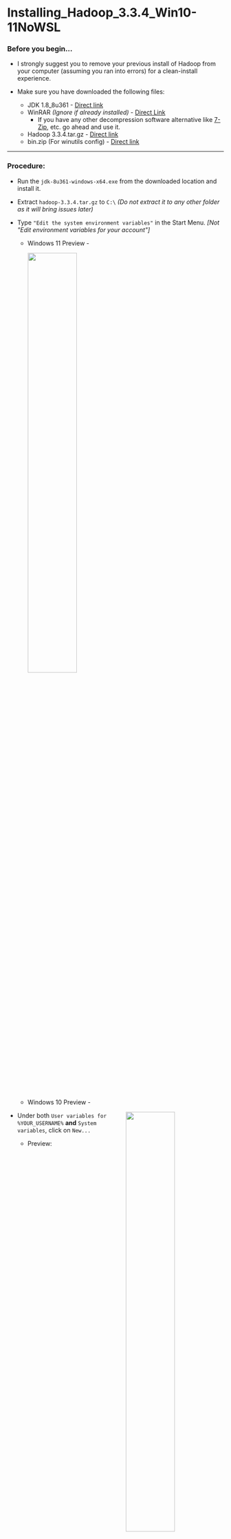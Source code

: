 # Installing_Hadoop_3.3.4_Win10-11NoWSL


### Before you begin...
- I strongly suggest you to remove your previous install of Hadoop from your computer (assuming you ran into errors) for a clean-install experience.

- Make sure you have downloaded the following files:
  - JDK 1.8_8u361 - [Direct link](https://drive.google.com/file/d/1MG3shs65Zpb-ZR_11GUM3WD7VSoGENfQ/view?usp=share_link)
  - WinRAR _(Ignore if already installed)_ - [Direct Link](https://www.win-rar.com/fileadmin/winrar-versions/winrar/winrar-x64-620.exe)
    - If you have any other decompression software alternative like [7-Zip](https://www.7-zip.org/download.html), etc. go ahead and use it.
  - Hadoop 3.3.4.tar.gz - [Direct link](https://dlcdn.apache.org/hadoop/common/hadoop-3.3.4/hadoop-3.3.4.tar.gz)
  - bin.zip (For winutils config) - [Direct link](https://github.com/Suriya2210/Installing_Hadoop_3.3.4_Win10-11NoWSL/raw/main/Resources/bin.zip)

---
### Procedure:
- Run the `jdk-8u361-windows-x64.exe` from the downloaded location and install it.

- Extract `hadoop-3.3.4.tar.gz` to `C:\` _(Do not extract it to any other folder as it will bring issues later)_

- Type `"Edit the system environment variables"` in the Start Menu. _[Not "Edit environment variables for your account"]_
  - Windows 11 Preview - <br /> <p align="left"><img src="https://github.com/Suriya2210/Installing_Hadoop_3.3.4_Win10-11NoWSL/blob/main/Screenshots/EnvVarWin11.png?raw=true" width=50% height=50%></p>
  - Windows 10 Preview - <br /> <p align="left"><img style="float: right;" src="https://github.com/Suriya2210/Installing_Hadoop_3.3.4_Win10-11NoWSL/blob/main/Screenshots/EnvVarWin10.png?raw=true" width=50% height=50%></p>

- Under both `User variables for %YOUR_USERNAME%` **and** `System variables`, click on `New...`
  - Preview: <br /> <p align="left"><img src="https://github.com/Suriya2210/Installing_Hadoop_3.3.4_Win10-11NoWSL/blob/main/Screenshots/SysEnvVarBefore.png?raw=true" width=65% height=65%></p>

- Now create two environment variables with the following values in the before mentioned places:
  - Variable 1:
    - Variable name		: `JAVA_HOME`
    - Variable value	: `C:\Program Files\Java\jdk1.8.0_361` or the path of your preferred version
  - Variable 2:
    - Variable name		: `HADOOP_HOME`
    - Variable value	: `C:\hadoop-3.3.4`

- It should look like this after completion:
  - Preview: <br /> <p align="left"><img src="https://github.com/Suriya2210/Installing_Hadoop_3.3.4_Win10-11NoWSL/blob/main/Screenshots/SysEnvVarAfter.png?raw=true" width=65% height=65%></p>

- Now, under both the variable lists, open `Path` (either by double-clicking on it or select it and click `Edit`), add the following directories to the list and click on `OK`:
  -  `C:\Program Files\Java\jdk1.8.0_361\bin`
  -  `C:\hadoop-3.3.4\bin`
  -  `C:\hadoop-3.3.4\sbin`
- It should look like this:
  - Preview: <br /> <p align="left"><img src="https://github.com/Suriya2210/Installing_Hadoop_3.3.4_Win10-11NoWSL/blob/main/Screenshots/EnvVarWindow.png?raw=true" width=65% height=65%></p>

- Click on `OK` again to close the environment variable window.

- Now, extract `bin.zip` then copy the extracted `bin` folder and paste it to `C:\hadoop-3.3.4`. Click on `✔️ Replace the files in the destination` when prompted.

- Create a new folder in the following locations:
  - `data` in `C:\hadoop-3.3.4`
  - `namenode` in `C:\hadoop-3.3.4\data`
  - `datanode` in `C:\hadoop-3.3.4\data`

- Now, edit file `C:\hadoop-3.3.4\etc\hadoop\core-site.xml` and paste the following code:
```
<configuration>

   <property>
       <name>fs.defaultFS</name>
       <value>hdfs://localhost:9000</value>
   </property>

</configuration>
```

- Then, edit file `C:\hadoop-3.3.4\etc\hadoop\mapred-site.xml` and paste the following code:
```
<configuration>

    <property>
        <name>mapreduce.framework.name</name>
        <value>yarn</value>
    </property>
 
 </configuration>
```

- Then, edit file `C:\hadoop-3.3.4\etc\hadoop\hdfs-site.xml` and paste the following code:
```
<configuration>

    <property>
        <name>dfs.replication</name>
        <value>1</value>
    </property>
 
    <property>
        <name>dfs.namenode.name.dir</name>
        <value>/hadoop-3.3.4/data/namenode</value>
    </property>
 
    <property>
        <name>dfs.datanode.data.dir</name>
        <value>/hadoop-3.3.4/data/datanode</value>
    </property>
 
 </configuration>
```

- Then, edit file `C:\hadoop-3.3.4\etc\hadoop\yarn-site.xml` and paste the following code:
```
<configuration>

   <property>
        <name>yarn.nodemanager.aux-services</name>
        <value>mapreduce_shuffle</value>
   </property>

   <property>
        <name>yarn.nodemanager.auxservices.mapreduce.shuffle.class</name> 
        <value>org.apache.hadoop.mapred.ShuffleHandler</value>
   </property>

</configuration>
```

- Finally, edit file `C:\hadoop-3.3.4\etc\hadoop\hadoop-env.cmd`
  - Find `set JAVA_HOME=%JAVA_HOME%`
  - Replace it with `set JAVA_HOME=C:\Progra~1\Java\jdk1.8.0_361`
    - *Note:* You just have to replace the `%JAVA_HOME%` with the path specified above or the path to your preferred version. I gave it in full for easy searching.
  - Save and close the editor

---
### Verification:

- Open CMD (It is always a better measure to 'Run as administrator')
  - Preview: <br /> <p align="left"><img src="https://github.com/Suriya2210/Installing_Hadoop_3.3.4_Win10-11NoWSL/blob/main/Screenshots/CMDinStartSearch.png?raw=true" width=70% height=70%></p>
- Run the command `hdfs` it should output like the one below:
  - Preview: <br /> <p align="left"><img src="https://github.com/Suriya2210/Installing_Hadoop_3.3.4_Win10-11NoWSL/blob/main/Screenshots/JAVA_HOME_Verification.png?raw=true" width=75% height=75%></p>
  - If there is an `Error: JAVA_HOME is incorrectly set` message just after you run the command, you might have INCORRECTLY set the `Environment variable` or `Path` or `hadoop-env.cmd` steps. Go back and verify.

- Format namenode:
  - Run the command `hdfs namenode -format`
  - The output should be like in the following - [Link](https://github.com/Suriya2210/Installing_Hadoop_3.3.4_Win10-11NoWSL/blob/ef9c774df6c2de6bf4aaf9dfb71779fdda176a2d/CMD%20Outputs/namenodeformatsuccess.txt)

- Run the cluster
  - Execute the command `start-all.cmd` in the command prompt (CMD)
  - You should now get the following command prompt windows running:
    - Apache Hadoop Distribution - hadoop namenode
    - Apache Hadoop Distribution - hadoop datanode
    - Apache Hadoop Distribution - yarn resourcemanager
    - Apache Hadoop Distribution - yam nodemanager
  - You may get the following window during first-time use:
    - Preview (Reference): <br /> <p align="left"><img src="https://venzi.files.wordpress.com/2019/08/oracle-database-18c-xe-windows-firewall.png" width=70% height=70%></p>
    - Tick both `Private networks...` and `Public networks...` and click on `Allow access`
  - Give it a few moments to initialize.
  - Preview: <br /> <p align="left"><img src="https://brain-mentors.com/wp-content/uploads/2020/11/546.png" width=70% height=70%></p>
  
 - Verify execution:
   - Execute the command `jps`
   - You should get the following output:
   - Preview: <br /> <p align="left"><img src="https://github.com/Suriya2210/Installing_Hadoop_3.3.4_Win10-11NoWSL/blob/main/CMD%20Outputs/jpsExecution.png?raw=true" width=85% height=85%></p>
   - If there are any one of them missing, check the respective window of the missed application to check for errors. There should not be any `SHUTDOWN_MSG: Shutting down %application% at %SystemName%/%IP_Address%`

---
### Accessing the UI:

- If all the things done till now are verified, you may attempt to access the UI.
- Open your preferred browser and enter the following address:
  - For accessing ResourceManager web UI: http://localhost:8088
    - Preview: <br /> <p align="left"><img src="https://brain-mentors.com/wp-content/uploads/2020/11/sdfsd-1536x510.png" width=80% height=80%></p>
  - For accessing NameNode web UI: http://localhost:9870
    - Preview: <br /> <p align="left"><img src="https://brain-mentors.com/wp-content/uploads/2020/11/asasas.jpg" width=80% height=80%></p>
- You can stop all the applications by running the command `stop-all.cmd` in any Command Prompt window. 

---
#### That's it! We've successfully installed and executed Hadoop! Or did we? ( ﾉ ﾟｰﾟ)ﾉ

---
#### Time for the questions now (that were asked to me recently):

Q. What exactly are the differences between the .tar.gz (Compressed package) and the .exe (Executable installer) version of JDK?
A. As far as I know, the .tar.gz variant needs to be configured manually for the required scenario and is recommended for advanced users who knows what they are dealing with (Even as far as actually registering it as a version in the JDK/JRE manager manually). The .exe variant on the other hand is preferred my most users and is a straightforward way to get JDK and JRE up and running in your machine. All you have to do is just set up `Path` in `Environment Variables`.

Q. Why WinRAR?
A. WinRAR is known to support various compression formats. So installing it now might help us in the future. (Come on it's just around 10MB)

Q. Why specifically the 1.8 version of JDK?
A. Honestly, I really have no in-depth idea as on why but form what I have heard, Hadoop was developed and built around that so this might provide better stability.
